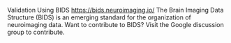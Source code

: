 Validation Using BIDS https://bids.neuroimaging.io/
The Brain Imaging Data Structure (BIDS) is an emerging standard for the organization of neuroimaging data.
Want to contribute to BIDS?
Visit the Google discussion group to contribute.
